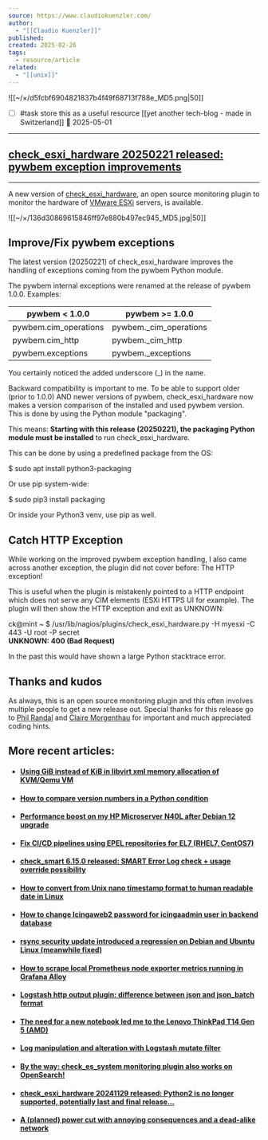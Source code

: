 ```yaml
---
source: https://www.claudiokuenzler.com/
author:
  - "[[Claudio Kuenzler]]"
published: 
created: 2025-02-26
tags:
  - resource/article
related:
  - "[[unix]]"
---
```

![[~/×/d5fcbf6904821837b4f49f68713f788e_MD5.png|50]]

- [ ] #task store this as a useful resource [[yet another tech-blog - made in Switzerland]] 📅 2025-05-01
___
## [check\_esxi\_hardware 20250221 released: pywbem exception improvements](https://www.claudiokuenzler.com/blog/1473/check-esxi-hardware-20250221-release-pywbem-exception-improvements)

---

A new version of [check\_esxi\_hardware](https://www.claudiokuenzler.com/monitoring-plugins/check_esxi_hardware.php), an open source monitoring plugin to monitor the hardware of [VMware ESXi](https://www.vmware.com/products/esxi-and-esx.html) servers, is available.

![[~/×/136d30869615846ff97e880b497ec945_MD5.jpg|50]]

## Improve/Fix pywbem exceptions

The latest version (20250221) of check\_esxi\_hardware improves the handling of exceptions coming from the pywbem Python module.

The pywbem internal exceptions were renamed at the release of pywbem 1.0.0. Examples:

| pywbem < 1.0.0 | pywbem >= 1.0.0 |
| --- | --- |
| pywbem.cim\_operations | pywbem.\_cim\_operations |
| pywbem.cim\_http | pywbem.\_cim\_http |
| pywbem.exceptions | pywbem.\_exceptions |

You certainly noticed the added underscore (\_) in the name.

Backward compatibility is important to me. To be able to support older (prior to 1.0.0) AND newer versions of pywbem, check\_esxi\_hardware now makes a version comparison of the installed and used pywbem version. This is done by using the Python module "packaging".

This means: **Starting with this release (20250221), the packaging Python module must be installed** to run check\_esxi\_hardware.

This can be done by using a predefined package from the OS:

$ sudo apt install python3-packaging

Or use pip system-wide:

$ sudo pip3 install packaging

Or inside your Python3 venv, use pip as well.

## Catch HTTP Exception

While working on the improved pywbem exception handling, I also came across another exception, the plugin did not cover before: The HTTP exception!

This is useful when the plugin is mistakenly pointed to a HTTP endpoint which does not serve any CIM elements (ESXi HTTPS UI for example). The plugin will then show the HTTP exception and exit as UNKNOWN:

ck@mint ~ $ /usr/lib/nagios/plugins/check\_esxi\_hardware.py -H myesxi -C 443 -U root -P secret  
**UNKNOWN: 400 (Bad Request)**

In the past this would have shown a large Python stacktrace error.  

## Thanks and kudos

As always, this is an open source monitoring plugin and this often involves multiple people to get a new release out. Special thanks for this release go to [Phil Randal](https://github.com/philrandal) and [Claire Morgenthau](https://github.com/clairem-sl) for important and much appreciated coding hints.

  

## More recent articles:

- #### [Using GiB instead of KiB in libvirt xml memory allocation of KVM/Qemu VM](https://www.claudiokuenzler.com/blog/1471/kvm-qemu-libvirt-memory-allocation-unit-gb-gib)
- #### [How to compare version numbers in a Python condition](https://www.claudiokuenzler.com/blog/1470/how-to-compare-version-numbers-python-condition)
- #### [Performance boost on my HP Microserver N40L after Debian 12 upgrade](https://www.claudiokuenzler.com/blog/1469/performance-boost-hp-microserver-n40l-debian-bookworm)
- #### [Fix CI/CD pipelines using EPEL repositories for EL7 (RHEL7, CentOS7)](https://www.claudiokuenzler.com/blog/1467/fix-ci-cd-pipeline-epel-repositories-el7-rhel7)
- #### [check\_smart 6.15.0 released: SMART Error Log check + usage override possibility](https://www.claudiokuenzler.com/blog/1466/check_smart-6.15.0-smart-error-log-usage-override)
- #### [How to convert from Unix nano timestamp format to human readable date in Linux](https://www.claudiokuenzler.com/blog/1465/how-to-convert-from-unix-nano-timestamp-to-human-readable-date)
- #### [How to change Icingaweb2 password for icingaadmin user in backend database](https://www.claudiokuenzler.com/blog/1464/how-to-change-icingaweb2-password-icingaadmin-user-database)
- #### [rsync security update introduced a regression on Debian and Ubuntu Linux (meanwhile fixed)](https://www.claudiokuenzler.com/blog/1463/rsync-security-update-introduced-regression-hashtable-error)
- #### [How to scrape local Prometheus node exporter metrics running in Grafana Alloy](https://www.claudiokuenzler.com/blog/1462/how-to-scrape-node-exporter-metrics-grafana-alloy)
- #### [Logstash http output plugin: difference between json and json\_batch format](https://www.claudiokuenzler.com/blog/1461/logstash-http-output-json-batch-format-difference)
- #### [The need for a new notebook led me to the Lenovo ThinkPad T14 Gen 5 (AMD)](https://www.claudiokuenzler.com/blog/1460/new-notebook-search-led-to-lenovo-thinkpad-t14-gen5-amd)
- #### [Log manipulation and alteration with Logstash mutate filter](https://www.claudiokuenzler.com/blog/1459/log-manipulation-alteration-with-logstash-mutate-filter)
- #### [By the way: check\_es\_system monitoring plugin also works on OpenSearch!](https://www.claudiokuenzler.com/blog/1456/opensearch-health-monitoring-use-check_es_system-plugin)
- #### [check\_esxi\_hardware 20241129 released: Python2 is no longer supported, potentially last and final release...](https://www.claudiokuenzler.com/blog/1455/check_esxi_hardware-20241129-python2-support-removed)
- #### [A (planned) power cut with annoying consequences and a dead-alike network](https://www.claudiokuenzler.com/blog/1454/power-cut-network-devices-annoying-problems-no-connectivity-issues)